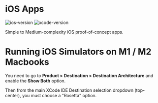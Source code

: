 # iOS Apps

![ios-version](https://img.shields.io/badge/iOS-16-blue) ![xcode-version](https://img.shields.io/badge/XCode-14.3-red)

Simple to Medium-complexity iOS proof-of-concept apps.


# Running iOS Simulators on M1 / M2 Macbooks
You need to go to **Product > Destination > Destination Architecture** and
enable the **Show Both** option.

Then from the main XCode IDE Destination selection dropdown (top-center),
you must choose a "Rosetta" option.
